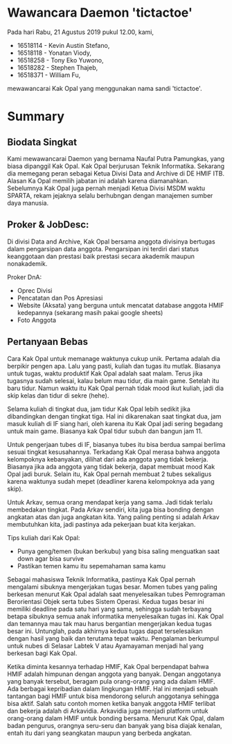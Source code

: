 # Wawancara Daemon 'tictactoe'
Pada hari Rabu, 21 Agustus 2019 pukul 12.00, kami,
- 16518114 - Kevin Austin Stefano,
- 16518118 - Yonatan Viody,
- 16518258 - Tony Eko Yuwono,
- 16518282 - Stephen Thajeb,
- 16518371 - William Fu,

mewawancarai Kak Opal yang menggunakan nama sandi 'tictactoe'.

# Summary
## Biodata Singkat
Kami mewawancarai Daemon yang bernama Naufal Putra Pamungkas, yang biasa dipanggil Kak Opal. Kak Opal berjurusan Teknik Informatika. Sekarang dia memegang peran sebagai Ketua Divisi Data and Archive di DE HMIF ITB. Alasan Ka Opal memilih jabatan ini adalah karena diamanahkan. Sebelumnya Kak Opal juga pernah menjadi Ketua Divisi MSDM waktu SPARTA, rekam jejaknya selalu berhubngan dengan manajemen sumber daya manusia.

## Proker & JobDesc:
Di divisi Data and Archive, Kak Opal bersama anggota divisinya bertugas dalam pengarsipan data anggota. Pengarsipan ini terdiri dari status keanggotaan dan prestasi baik prestasi secara akademik maupun nonakademik. 

Proker DnA:
- Oprec Divisi
- Pencatatan dan Pos Apresiasi
- Website (Aksata) yang berguna untuk mencatat database anggota HMIF kedepannya (sekarang masih pakai google sheets)
- Foto Anggota

## Pertanyaan Bebas
Cara Kak Opal untuk memanage waktunya cukup unik. Pertama adalah dia berpikir pengen apa. Lalu yang pasti, kuliah dan tugas itu mutlak. Biasanya untuk tugas, waktu produktif Kak Opal adalah saat malam. Terus jika tugasnya sudah selesai, kalau belum mau tidur, dia main game. Setelah itu baru tidur. Namun waktu itu Kak Opal pernah tidak mood ikut kuliah, jadi dia skip kelas dan tidur di sekre (hehe).

Selama kuliah di tingkat dua, jam tidur Kak Opal lebih sedikit jika dibandingkan dengan tingkat tiga. Hal ini dikarenakan saat tingkat dua, jam masuk kuliah di IF siang hari, oleh karena itu Kak Opal jadi sering begadang untuk main game. Biasanya kak Opal tidur subuh dan bangun jam 11.

Untuk pengerjaan tubes di IF, biasanya tubes itu bisa berdua sampai berlima sesuai tingkat kesusahannya. Terkadang Kak Opal merasa bahwa anggota kelompoknya kebanyakan, dilihat dari ada anggota yang tidak bekerja. Biasanya jika ada anggota yang tidak bekerja, dapat membuat mood Kak Opal jadi buruk. Selain itu, Kak Opal pernah membuat 2 tubes sekaligus karena waktunya sudah mepet (deadliner karena kelompoknya ada yang skip).

Untuk Arkav, semua orang mendapat kerja yang sama. Jadi tidak terlalu membedakan tingkat. Pada Arkav sendiri, kita juga bisa bonding dengan angkatan atas dan juga angkatan kita. Yang paling penting si adalah Arkav membutuhkan kita, jadi pastinya ada pekerjaan buat kita kerjakan.

Tips kuliah dari Kak Opal:
- Punya geng/temen (bukan berkubu) yang bisa saling menguatkan saat down agar bisa survive
- Pastikan temen kamu itu sepemahaman sama kamu

Sebagai mahasiswa Teknik Informatika, pastinya Kak Opal pernah mengalami sibuknya mengerjakan tugas besar. Momen tubes yang paling berkesan menurut Kak Opal adalah saat menyelesaikan tubes Pemrograman Berorientasi Objek serta tubes Sistem Operasi. Kedua tugas besar ini memiliki deadline pada satu hari yang sama, sehingga sudah terbayang betapa sibuknya semua anak informatika menyelesaikan tugas ini. Kak Opal dan temannya mau tak mau harus bergantian mengerjakan kedua tugas besar ini. Untunglah, pada akhirnya kedua tugas dapat terselesaikan dengan hasil yang baik dan terutama tepat waktu. Pengalaman berkumpul untuk nubes di Selasar Labtek V atau Ayamayaman menjadi hal yang berkesan bagi Kak Opal.

Ketika diminta kesannya terhadap HMIF, Kak Opal berpendapat bahwa HMIF adalah himpunan dengan anggota yang banyak. Dengan anggotanya yang banyak tersebut, beragam pula orang-orang yang ada dalam HMIF. Ada berbagai kepribadian dalam lingkungan HMIF. Hal ini menjadi sebuah tantangan bagi HMIF untuk bisa mendorong seluruh anggotanya sehingga bisa aktif. Salah satu contoh momen ketika banyak anggota HMIF terlibat dan bekerja adalah di Arkavidia. Arkavidia juga menjadi platform untuk orang-orang dalam HMIF untuk bonding bersama. Menurut Kak Opal, dalam badan pengurus, orangnya seru-seru dan banyak yang bisa diajak kenalan, entah itu dari yang seangkatan maupun yang berbeda angkatan. 